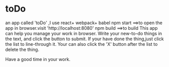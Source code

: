 # toDo
an app called 'toDo' ,I use react+ webpack+ babel
npm start       ==>to open the app in browser.visit 'http://localhost:8080'
npm build       ==>to build
This app can help you manage your work in browser.
Write your new-to-do things in the text,
and click the button to submit.
If your have done the thing,just click the list to line-through it.
Your can also click the 'X' button after the list to delete the thing.

Have a good time in your work.
